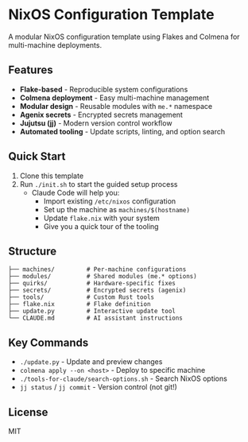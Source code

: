 # NixOS Configuration Template

A modular NixOS configuration template using Flakes and Colmena for multi-machine deployments.

## Features

- **Flake-based** - Reproducible system configurations
- **Colmena deployment** - Easy multi-machine management
- **Modular design** - Reusable modules with `me.*` namespace
- **Agenix secrets** - Encrypted secrets management
- **Jujutsu (jj)** - Modern version control workflow
- **Automated tooling** - Update scripts, linting, and option search

## Quick Start

1. Clone this template
2. Run `./init.sh` to start the guided setup process
   - Claude Code will help you:
     - Import existing `/etc/nixos` configuration
     - Set up the machine as `machines/$(hostname)`
     - Update `flake.nix` with your system
     - Give you a quick tour of the tooling

## Structure

```
├── machines/         # Per-machine configurations
├── modules/          # Shared modules (me.* options)
├── quirks/           # Hardware-specific fixes
├── secrets/          # Encrypted secrets (agenix)
├── tools/            # Custom Rust tools
├── flake.nix         # Flake definition
├── update.py         # Interactive update tool
└── CLAUDE.md         # AI assistant instructions
```

## Key Commands

- `./update.py` - Update and preview changes
- `colmena apply --on <host>` - Deploy to specific machine
- `./tools-for-claude/search-options.sh` - Search NixOS options
- `jj status` / `jj commit` - Version control (not git!)

## License

MIT
